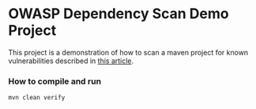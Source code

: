 # OWASP Dependency Scan Demo Project
This project is a demonstration of how to scan a maven project for known vulnerabilities described in [this article](http://blog.ush-network.de/software-engineering/owasp-dependency-scan-with-maven/).

### How to compile and run

```bash
mvn clean verify
```